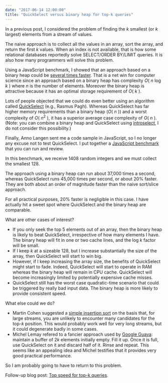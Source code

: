 ```yaml
---
date: "2017-06-14 12:00:00"
title: "QuickSelect versus binary heap for top-k queries"
---
```




In a previous post, I considered the problem of finding the _k_ smallest (or _k_ largest) elements from a stream of values.

The naive approach is to collect all the values in an array, sort the array, and return the first _k_ values. When an index is not available, that is how some relational databases reportedly solve SELECT/ORDER BY/LIMIT queries. It is also how many programmers will solve this problem.

Using a JavaScript benchmark, I showed that an approach based on a binary heap could be [several times faster](/lemire/blog/2017/06/06/quickly-returning-the-top-k-elements-computer-science-vs-the-real-world/). That is a net win for computer science since an approach based on a binary heap has complexity <em>O</em>( _n_ log _k_ ) where _n_ is the number of elements. Moreover the binary heap is attractive because it has an optimal storage requirement of <em>O</em>( _k_ ).

Lots of people objected that we could do even better using an algorithm called [QuickSelect](https://en.wikipedia.org/wiki/Quickselect) (e.g., Rasmus Pagh). Whereas QuickSelect has far higher memory requirements than a binary heap (<em>O</em>( _n_ )) and a worst complexity of <em>O</em>( <em>n</em><sup>2</sup> ), it has a superior average case complexity of <em>O</em>( _n_ ). (Note: you can combine a binary heap and QuickSelect using [introselect](https://en.wikipedia.org/wiki/Introselect), I do not consider this possibility.)

Finally, Anno Langen sent me a code sample in JavaScript, so I no longer any excuse not to test QuickSelect. I put together a [JavaScript benchmark](https://github.com/lemire/QuickSelect.js/tree/master/benchmark) that you can run and review.

In this benchmark, we receive 1408 random integers and we must collect the smallest 128.

The approach using a binary heap can run about 37,000 times a second, whereas QuickSelect runs 45,000 times per second, or about 20% faster. They are both about an order of magnitude faster than the naive sort/slice approach. 

For all practical purposes, 20% faster is negligible in this case. I have actually hit a sweet spot where QuickSelect and the binary heap are comparable.

What are other cases of interest?

- If you only seek the top 5 elements out of an array, then the binary heap is likely to beat QuickSelect, irrespective of how many elements I have. The binary heap will fit in one or two cache lines, and the log _k_ factor will be small. 
- If I keep _k_ at a sizeable 128, but I increase substantially the size of the array, then QuickSelect will start to win big.
- However, if I keep increasing the array size, the benefits of QuickSelect might start to fade. Indeed, QuickSelect will start to operate in RAM whereas the binary heap will remain in CPU cache. QuickSelect will become increasingly limited by potentially expensive cache misses.
- QuickSelect still has the worst case quadratic-time scenario that could be triggered by really bad input data. The binary heap is more likely to provide consistent speed.


What else could we do?

- Martin Cohen suggested a [simple insertion sort](/lemire/blog/2017/06/06/quickly-returning-the-top-k-elements-computer-science-vs-the-real-world/#comment-281015) on the basis that, for large streams, you are unlikely to encounter many candidates for the top-<em>k</em> position. This would probably work well for very long streams, but it could degenerate badly in some cases.
- Michel Lemay refered to a fancier approach used by [Google Guava](https://plus.google.com/+googleguava/posts/QMD74vZ5dxc): maintain a buffer of 2<em>k</em> elements initially empty. Fill it up. Once it is full, use QuickSelect on it and discard half of it. Rinse and repeat. This seems like an appealing idea and Michel testifies that it provides very good practical performance.


So I am probably going to have to return to this problem.

Follow-up blog post: [Top speed for top-k queries](/lemire/blog/2017/06/21/top-speed-for-top-k-queries/).

